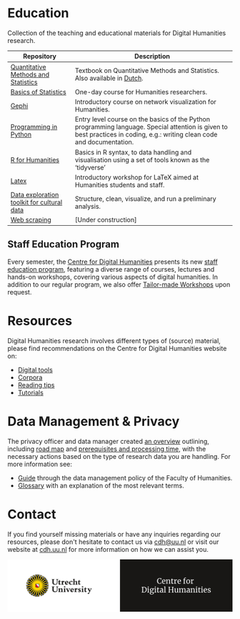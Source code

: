 # Education
Collection of the teaching and educational materials for Digital Humanities research.

| Repository | Description |
| --- | --- |
| [Quantitative Methods and Statistics](https://github.com/hugoquene/QMS-EN) | Textbook on Quantitative Methods and Statistics. Also available in [Dutch](https://github.com/hugoquene/KMS-NL). |
| [Basics of Statistics](https://github.com/CentreForDigitalHumanities/Basics-of-Statistics) | One-day course for Humanities researchers. |
| [Gephi](https://github.com/CentreForDigitalHumanities/Gephi/) | Introductory course on network visualization for Humanities. |
| [Programming in Python](https://github.com/UUDigitalHumanitieslab/programming-in-python) | Entry level course on the basics of the Python programming language. Special attention is given to best practices in coding, e.g.: writing clean code and documentation. |
| [R for Humanities](https://github.com/CentreForDigitalHumanities/workshop-r-for-humanities) | Basics in R syntax, to data handling and visualisation using a set of tools known as the ‘tidyverse’ | 
| [Latex](https://github.com/CentreForDigitalHumanities/latex-workshop) |  Introductory workshop for LaTeX aimed at Humanities students and staff. |
| [Data exploration toolkit for cultural data](https://github.com/CentreForDigitalHumanities/det_cultural_data) | Structure, clean, visualize, and run a preliminary analysis. |
| [Web scraping](https://github.com/CentreForDigitalHumanities/workshop-web-scraping) | [Under construction] |

## Staff Education Program
Every semester, the [Centre for Digital Humanities](https://cdh.uu.nl/) presents its new [staff education program](https://cdh.uu.nl/education/staff-education-program/), featuring a diverse range of courses, lectures and hands-on workshops, covering various aspects of digital humanities. In addition to our regular program, we also offer [Tailor-made Workshops](https://cdh.uu.nl/education/tailor-made-workshops/) upon request.

# Resources
Digital Humanities research involves different types of (source) material, please find recommendations on the Centre for Digital Humanities website on:
- [Digital tools](https://cdh.uu.nl/research/resources/tools/)
- [Corpora](https://cdh.uu.nl/research/resources/corpora/)
- [Reading tips](https://cdh.uu.nl/research/resources/reading/)
- [Tutorials](https://cdh.uu.nl/research/resources/tutorials/)

# Data Management & Privacy
The privacy officer and data manager created [an overview](https://cdh.uu.nl/research/data-management-privacy/) outlining, including [road map](https://cdh.uu.nl/research/data-management-privacy/road-map/) and [prerequisites and processing time](https://cdh.uu.nl/research/data-management-privacy/prerequisites-and-processing-time/), with the necessary actions based on the type of research data you are handling. For more information see:
- [Guide](https://cdh.uu.nl/research/data-management-privacy/guide/) through the data management policy of the Faculty of Humanities.
- [Glossary](https://cdh.uu.nl/glossary/) with an explanation of the most relevant terms.

# Contact
If you find yourself missing materials or have any inquiries regarding our resources, please don't hesitate to contact us via cdh@uu.nl or visit our website at [cdh.uu.nl](https://cdh.uu.nl/) for more information on how we can assist you.

<img src="https://github.com/CentreForDigitalHumanities/Education/blob/main/img/UU-CDH_logo_EN_def_UU_CDH_logo_EN_yellowwhite.jpg" widht="300">

